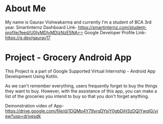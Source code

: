 # About Me
My name is Gaurav Vishwakarma and currently I'm a student of BCA 3rd year.
Smartinternz Dashboard Link- https://smartinternz.com/student-profile/feed/U0IyMDIyMDIzNzE5NA==
Google Developer Profile Link- https://g.dev/gaurav17

# Project - Grocery Android App
This Project is a part of Google Supported Virtual Internship - Android App Development Using Kotlin.

As we can't remember everything, users frequently forget to buy the things they want to buy. However, with the assistance of this app, you can make a list of the groceries you intend to buy so that you don't forget anything.

Demonstration video of App- https://drive.google.com/file/d/1DQMp4Y79xrqDYsjY0gbDiH3zDQIYwqlG/view?usp=drivesdk

